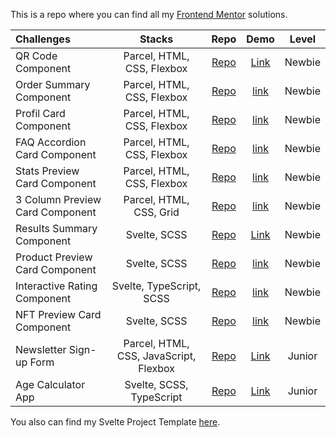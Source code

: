 This is a repo where you can find all my [Frontend Mentor](https://www.frontendmentor.io/) solutions.

Challenges                    | Stacks          | Repo | Demo | Level
:---                          |      :---:      | :---:  | :---: | :---:
| QR Code Component  |  Parcel, HTML, CSS, Flexbox  | [Repo](https://github.com/anespoul34/fm-qr-code-component) |[Link](https://fm-qr-code-component-virid.vercel.app/) | Newbie
| Order Summary Component  |  Parcel, HTML, CSS, Flexbox  | [Repo](https://github.com/anespoul34/order-summary-component) |[link](https://order-summary-component-alpha-gold.vercel.app/) | Newbie
| Profil Card Component  |  Parcel, HTML, CSS, Flexbox  | [Repo](https://github.com/anespoul34/profil-card-component) |[link](https://profil-card-component-nu.vercel.app/) | Newbie
| FAQ Accordion Card Component  |  Parcel, HTML, CSS, Flexbox  | [Repo](https://github.com/anespoul34/faq-accordion-card) |[link](https://faq-accordion-card-delta-lac.vercel.app/) | Newbie
| Stats Preview Card Component  |  Parcel, HTML, CSS, Flexbox  | [Repo](https://github.com/anespoul34/stats-preview-card-component) |[link](https://stats-preview-card-component-mu.vercel.app/) | Newbie
| 3 Column Preview Card Component  |  Parcel, HTML, CSS, Grid  | [Repo](https://github.com/anespoul34/3-column-preview-card-component) |[link](https://3-column-preview-card-component-delta-beryl.vercel.app/) | Newbie
| Results Summary Component  |  Svelte, SCSS | [Repo](https://github.com/anespoul34/Frontend-Mentor-Challenges/tree/main/results-summary-component) |[Link](https://frontend-mentor-challenges-bjva.vercel.app/) | Newbie
| Product Preview Card Component  |  Svelte, SCSS  | [Repo](https://github.com/anespoul34/product-preview-card-component) |[link](https://product-preview-card-component-psi-six.vercel.app/) | Newbie
| Interactive Rating Component  |  Svelte, TypeScript, SCSS  | [Repo](https://github.com/anespoul34/interactive-rating-component) |[link](https://interactive-rating-component-nine-steel.vercel.app/) | Newbie
| NFT Preview Card Component  |  Svelte, SCSS  | [Repo](https://github.com/anespoul34/nft-preview-card-component) |[link](https://nft-preview-card-component-mu-six.vercel.app/) | Newbie
| Newsletter Sign-up Form  |  Parcel, HTML, CSS, JavaScript, Flexbox  | [Repo](https://github.com/anespoul34/Frontend-Mentor-Challenges/tree/main/newsletter-sign-up-with-success-message-main) |[Link](https://frontend-mentor-challenges-pied.vercel.app/) | Junior
| Age Calculator App  |  Svelte, SCSS, TypeScript  | [Repo](https://github.com/anespoul34/Frontend-Mentor-Challenges/tree/main/age-calculator-app) |[Link](https://frontend-mentor-challenges-3j18.vercel.app/) | Junior


You also can find my Svelte Project Template [here](https://github.com/anespoul34/Svelte-Project-Template).
